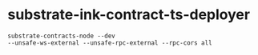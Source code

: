 # substrate-ink-contract-ts-deployer

```
substrate-contracts-node --dev
--unsafe-ws-external --unsafe-rpc-external --rpc-cors all
```